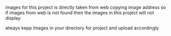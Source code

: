 images for this project is directly taken from web copying image address so if images from web is not found then the images in this project will not display.

always kepp images in  your directory for project and upload accordingly
